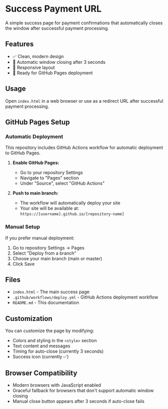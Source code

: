 # Success Payment URL

A simple success page for payment confirmations that automatically closes the window after successful payment processing.

## Features

- ✅ Clean, modern design
- 🔄 Automatic window closing after 3 seconds
- 📱 Responsive layout
- 🚀 Ready for GitHub Pages deployment

## Usage

Open `index.html` in a web browser or use as a redirect URL after successful payment processing.

## GitHub Pages Setup

### Automatic Deployment

This repository includes GitHub Actions workflow for automatic deployment to GitHub Pages.

1. **Enable GitHub Pages:**
   - Go to your repository Settings
   - Navigate to "Pages" section
   - Under "Source", select "GitHub Actions"

2. **Push to main branch:**
   - The workflow will automatically deploy your site
   - Your site will be available at: `https://[username].github.io/[repository-name]`

### Manual Setup

If you prefer manual deployment:

1. Go to repository Settings → Pages
2. Select "Deploy from a branch"
3. Choose your main branch (main or master)
4. Click Save

## Files

- `index.html` - The main success page
- `.github/workflows/deploy.yml` - GitHub Actions deployment workflow
- `README.md` - This documentation

## Customization

You can customize the page by modifying:
- Colors and styling in the `<style>` section
- Text content and messages
- Timing for auto-close (currently 3 seconds)
- Success icon (currently ✅)

## Browser Compatibility

- Modern browsers with JavaScript enabled
- Graceful fallback for browsers that don't support automatic window closing
- Manual close button appears after 3 seconds if auto-close fails